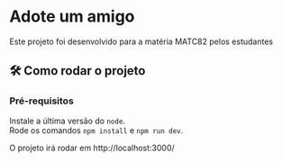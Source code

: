 # Adote um amigo

Este projeto foi desenvolvido para a matéria MATC82 pelos estudantes

## :hammer_and_wrench: Como rodar o projeto

### Pré-requisitos
Instale a última versão do `node`.   
Rode os comandos `npm install` e `npm run dev`.  

O projeto irá rodar em http://localhost:3000/
